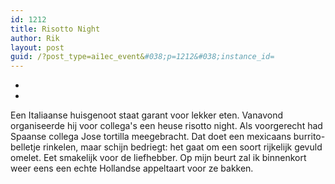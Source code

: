 ```yaml
---
id: 1212
title: Risotto Night
author: Rik
layout: post
guid: /?post_type=ai1ec_event&#038;p=1212&#038;instance_id=
---
```

-
-
Een Italiaanse huisgenoot staat garant voor lekker eten. Vanavond organiseerde hij voor collega's een heuse risotto night. Als voorgerecht had Spaanse collega Jose tortilla meegebracht. Dat doet een mexicaans burrito-belletje rinkelen, maar schijn bedriegt: het gaat om een soort rijkelijk gevuld omelet. Eet smakelijk voor de liefhebber. Op mijn beurt zal ik binnenkort weer eens een echte Hollandse appeltaart voor ze bakken.